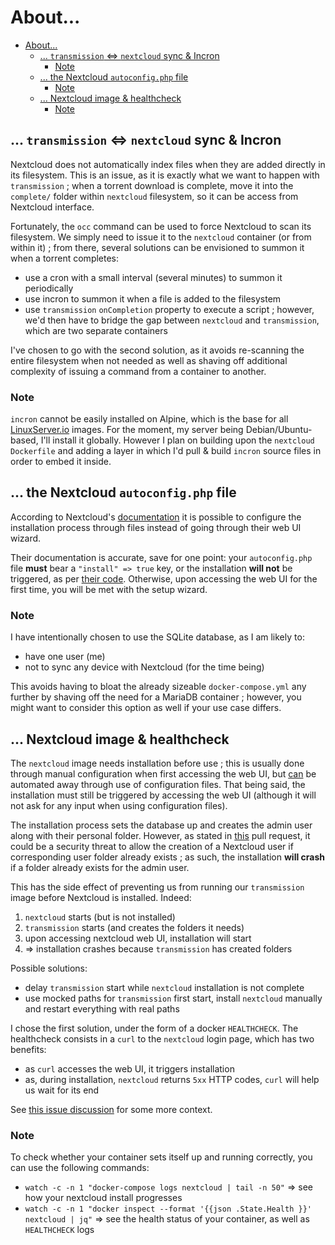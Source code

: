 # About... 

- [About...](#about)
  - [... `transmission` \<=\> `nextcloud` sync \& Incron](#-transmission--nextcloud-sync--incron)
    - [Note](#note)
  - [... the Nextcloud `autoconfig.php` file](#-the-nextcloud-autoconfigphp-file)
    - [Note](#note-1)
  - [... Nextcloud image \& healthcheck](#-nextcloud-image--healthcheck)
    - [Note](#note-2)

## ... `transmission` <=> `nextcloud` sync & Incron

Nextcloud does not automatically index files when they are added directly in its filesystem. This is an issue, as it is exactly what we want to happen with `transmission` ; when a torrent download is complete, move it into the `complete/` folder within `nextcloud` filesystem, so it can be access from Nextcloud interface.

Fortunately, the `occ` command can be used to force Nextcloud to scan its filesystem. We simply need to issue it to the `nextcloud` container (or from within it) ; from there, several solutions can be envisioned to summon it when a torrent completes:
- use a cron with a small interval (several minutes) to summon it periodically
- use incron to summon it when a file is added to the filesystem
- use `transmission` `onCompletion` property to execute a script ; however, we'd then have to bridge the gap between `nextcloud` and `transmission`, which are two separate containers 

I've chosen to go with the second solution, as it avoids re-scanning the entire filesystem when not needed as well as shaving off additional complexity of issuing a command from a container to another.

### Note

`incron` cannot be easily installed on Alpine, which is the base for all [LinuxServer.io]() images. For the moment, my server being Debian/Ubuntu-based, I'll install it globally. However I plan on building upon the `nextcloud` `Dockerfile` and adding a layer in which I'd pull & build `incron` source files in order to embed it inside.

## ... the Nextcloud `autoconfig.php` file

According to Nextcloud's [documentation](https://docs.nextcloud.com/server/latest/admin_manual/configuration_server/automatic_configuration.html) it is possible to configure the installation process through files instead of going through their web UI wizard. 

Their documentation is accurate, save for one point: your `autoconfig.php` file **must** bear a `"install" => true` key, or the installation **will not** be triggered, as per [their code](https://github.com/nextcloud/server/blob/06a572ff55b193f51930571c5bb686787f709c67/core/Controller/SetupController.php#L67). Otherwise, upon accessing the web UI for the first time, you will be met with the setup wizard.

### Note

I have intentionally chosen to use the SQLite database, as I am likely to:
- have one user (me)
- not to sync any device with Nextcloud (for the time being)

This avoids having to bloat the already sizeable `docker-compose.yml` any further by shaving off the need for a MariaDB container ; however, you might want to consider this option as well if your use case differs.

## ... Nextcloud image & healthcheck

The `nextcloud` image needs installation before use ; this is usually done through manual configuration when first accessing the web UI, but [can](https://docs.nextcloud.com/server/latest/admin_manual/configuration_server/automatic_configuration.html) be automated away through use of configuration files. That being said, the installation must still be triggered by accessing the web UI (although it will not ask for any input when using configuration files). 

The installation process sets the database up and creates the admin user along with their personal folder. However, as stated in [this](https://github.com/nextcloud/server/pull/18130#issuecomment-604697773) pull request, it could be a security threat to allow the creation of a Nextcloud user if corresponding user folder already exists ; as such, the installation **will crash** if a folder already exists for the admin user.

This has the side effect of preventing us from running our `transmission` image before Nextcloud is installed. Indeed:
1. `nextcloud` starts (but is not installed)
1. `transmission` starts (and creates the folders it needs)
1. upon accessing nextcloud web UI, installation will start 
1. => installation crashes because `transmission` has created folders

Possible solutions:
- delay `transmission` start while `nextcloud` installation is not complete
- use mocked paths for `transmission` first start, install `nextcloud` manually and restart everything with real paths

I chose the first solution, under the form of a docker `HEALTHCHECK`. The healthcheck consists in a `curl` to the `nextcloud` login page, which has two benefits:
- as `curl` accesses the web UI, it triggers installation
- as, during installation, `nextcloud` returns `5xx` HTTP codes, `curl` will help us wait for its end

See [this issue discussion](https://github.com/linuxserver/docker-nextcloud/issues/280) for some more context.

### Note

To check whether your container sets itself up and running correctly, you can use the following commands:
- `watch -c -n 1 "docker-compose logs nextcloud | tail -n 50"` => see how your nextcloud install progresses
- `watch -c -n 1 "docker inspect --format '{{json .State.Health }}' nextcloud | jq"` => see the health status of your container, as well as `HEALTHCHECK` logs
